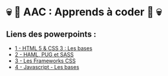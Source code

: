 # :skull:  :hamster: AAC : Apprends à coder :hamster:  :skull:

## Liens des powerpoints :
- [1 - HTML 5 & CSS 3 : Les bases](https://docs.google.com/presentation/d/1A9cPhVLxKMWtjEODTD7alOl_-jUNGRHTnpaIOiKS6a8/edit?usp=sharing)
- [2 - HAML, PUG et SASS](https://docs.google.com/presentation/d/1GM35DaM8Qe9qLzDd3EcD0D3PuL55rZ44MGhO7old3ZY/edit?usp=sharing)
- [3 - Les Frameworks CSS](https://docs.google.com/presentation/d/1zVdFY0ePj8AAlOkNZcGlpe1tqQ2grGecRkmVz5pXSS4/edit?usp=sharing)
- [4 - Javascript - Les bases](https://docs.google.com/presentation/d/16Q7tmH5BrunHhx1a70rCMuwTXQbpBfZYlJH1IkSE_Sw/edit?usp=sharing)
